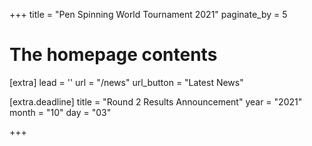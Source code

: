 +++
title = "Pen Spinning World Tournament 2021"
paginate_by = 5


# The homepage contents
[extra]
lead = ''
url = "/news"
url_button = "Latest News"

[extra.deadline]
title = "Round 2 Results Announcement"
year = "2021"
month = "10"
day = "03"

+++
